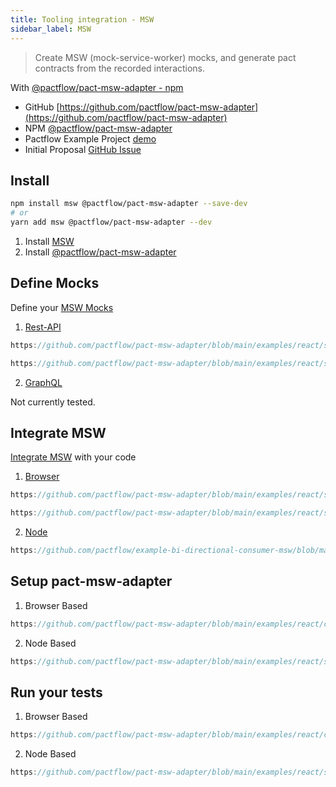 ```yaml
---
title: Tooling integration - MSW
sidebar_label: MSW
---
```


> Create MSW (mock-service-worker) mocks, and generate pact contracts from the recorded interactions.

With [@pactflow/pact-msw-adapter - npm](https://www.npmjs.com/package/@pactflow/pact-msw-adapter)


- GitHub [https://github.com/pactflow/pact-msw-adapter](https://github.com/pactflow/pact-msw-adapter)
- NPM [@pactflow/pact-msw-adapter](https://www.npmjs.com/package/@pactflow/pact-msw-adapter)
- Pactflow Example Project [demo](/docs/examples/bi-directional/consumer/msw/)
- Initial Proposal [GitHub Issue](https://github.com/mswjs/msw/issues/572)

## Install

```bash
npm install msw @pactflow/pact-msw-adapter --save-dev
# or
yarn add msw @pactflow/pact-msw-adapter --dev
```

1. Install [MSW](https://mswjs.io/docs/getting-started/install)
2. Install [@pactflow/pact-msw-adapter](https://github.com/pactflow/pact-msw-adapter)

##  Define Mocks

Define your [MSW Mocks](https://mswjs.io/docs/getting-started/mocks)


1. [Rest-API](https://mswjs.io/docs/getting-started/mocks/rest-api)
   
```javascript reference
https://github.com/pactflow/pact-msw-adapter/blob/main/examples/react/src/mocks/mockData.js
```
```javascript reference
https://github.com/pactflow/pact-msw-adapter/blob/main/examples/react/src/mocks/handlers.js
```

2. [GraphQL](https://mswjs.io/docs/getting-started/mocks/graphql-api)

Not currently tested.

##  Integrate MSW

[Integrate MSW](https://mswjs.io/docs/getting-started/integrate) with your code


1. [Browser](https://mswjs.io/docs/getting-started/integrate/browser)

```javascript reference
https://github.com/pactflow/pact-msw-adapter/blob/main/examples/react/src/mocks/browser.js
```
```javascript reference
https://github.com/pactflow/pact-msw-adapter/blob/main/examples/react/src/index.js#L9-L11
```

2. [Node](https://mswjs.io/docs/getting-started/integrate/node)  

```javascript reference
https://github.com/pactflow/example-bi-directional-consumer-msw/blob/master/src/mocks/server.js
```

##  Setup pact-msw-adapter


1. Browser Based

 ```javascript reference
 https://github.com/pactflow/pact-msw-adapter/blob/main/examples/react/cypress/integration/pactFromMswWorker.spec.js#L4-L81
 ```

2. Node Based

 ```javascript reference
 https://github.com/pactflow/pact-msw-adapter/blob/main/examples/react/src/setupTests.js
 ```

##  Run your tests


1. Browser Based

 ```javascript reference
 https://github.com/pactflow/pact-msw-adapter/blob/main/examples/react/cypress/integration/pactFromMswWorker.spec.js#L84-L89
 ```

2. Node Based

 ```javascript reference
 https://github.com/pactflow/pact-msw-adapter/blob/main/examples/react/src/api.spec.js
 ```
